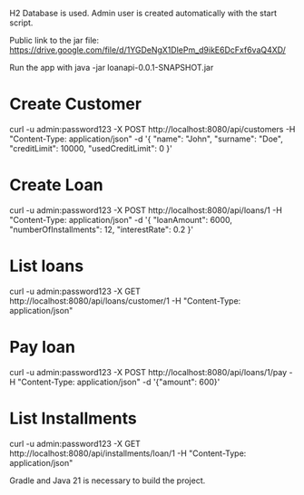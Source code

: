 H2 Database is used. Admin user is created automatically with the start script. 

Public link to the jar file: https://drive.google.com/file/d/1YGDeNgX1DlePm_d9ikE6DcFxf6vaQ4XD/

Run the app with 
java -jar loanapi-0.0.1-SNAPSHOT.jar

# Create Customer
curl -u admin:password123 -X POST http://localhost:8080/api/customers -H "Content-Type: application/json" -d '{ "name": "John", "surname": "Doe", "creditLimit": 10000, "usedCreditLimit": 0 }'

# Create Loan
curl -u admin:password123 -X POST http://localhost:8080/api/loans/1 -H "Content-Type: application/json" -d '{ "loanAmount": 6000, "numberOfInstallments": 12, "interestRate": 0.2 }'

# List loans
curl -u admin:password123 -X GET http://localhost:8080/api/loans/customer/1 -H "Content-Type: application/json"

# Pay loan
curl -u admin:password123 -X POST http://localhost:8080/api/loans/1/pay -H "Content-Type: application/json" -d '{"amount": 600}'

# List Installments
curl -u admin:password123 -X GET http://localhost:8080/api/installments/loan/1 -H "Content-Type: application/json"

Gradle and Java 21 is necessary to build the project.
